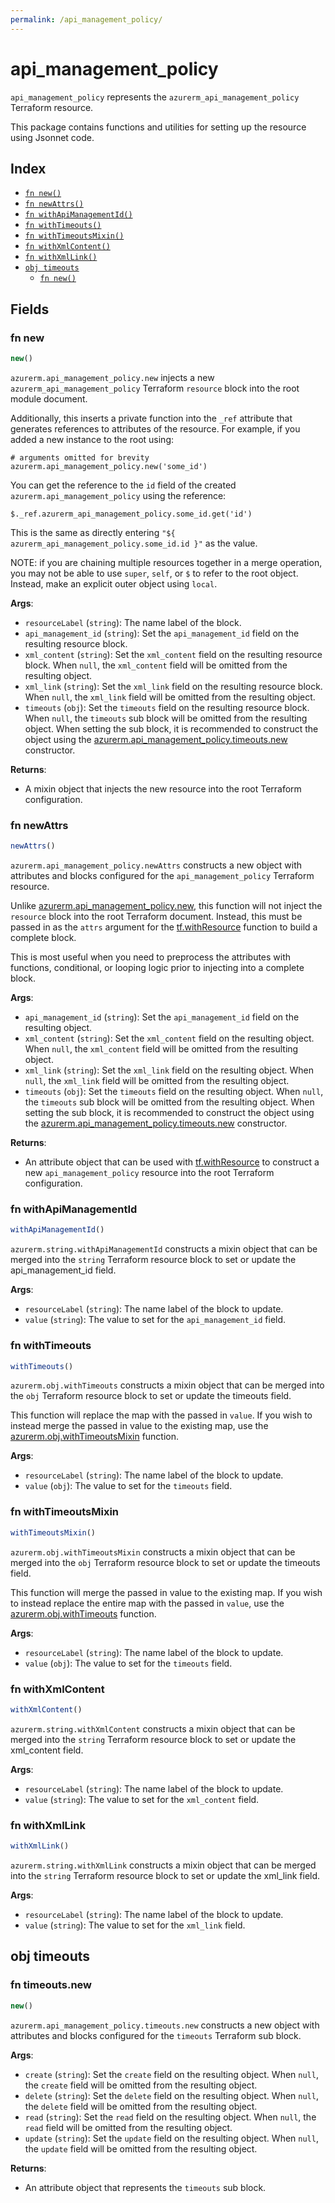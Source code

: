 ```yaml
---
permalink: /api_management_policy/
---
```


# api_management_policy

`api_management_policy` represents the `azurerm_api_management_policy` Terraform resource.



This package contains functions and utilities for setting up the resource using Jsonnet code.


## Index

* [`fn new()`](#fn-new)
* [`fn newAttrs()`](#fn-newattrs)
* [`fn withApiManagementId()`](#fn-withapimanagementid)
* [`fn withTimeouts()`](#fn-withtimeouts)
* [`fn withTimeoutsMixin()`](#fn-withtimeoutsmixin)
* [`fn withXmlContent()`](#fn-withxmlcontent)
* [`fn withXmlLink()`](#fn-withxmllink)
* [`obj timeouts`](#obj-timeouts)
  * [`fn new()`](#fn-timeoutsnew)

## Fields

### fn new

```ts
new()
```


`azurerm.api_management_policy.new` injects a new `azurerm_api_management_policy` Terraform `resource`
block into the root module document.

Additionally, this inserts a private function into the `_ref` attribute that generates references to attributes of the
resource. For example, if you added a new instance to the root using:

    # arguments omitted for brevity
    azurerm.api_management_policy.new('some_id')

You can get the reference to the `id` field of the created `azurerm.api_management_policy` using the reference:

    $._ref.azurerm_api_management_policy.some_id.get('id')

This is the same as directly entering `"${ azurerm_api_management_policy.some_id.id }"` as the value.

NOTE: if you are chaining multiple resources together in a merge operation, you may not be able to use `super`, `self`,
or `$` to refer to the root object. Instead, make an explicit outer object using `local`.

**Args**:
  - `resourceLabel` (`string`): The name label of the block.
  - `api_management_id` (`string`): Set the `api_management_id` field on the resulting resource block.
  - `xml_content` (`string`): Set the `xml_content` field on the resulting resource block. When `null`, the `xml_content` field will be omitted from the resulting object.
  - `xml_link` (`string`): Set the `xml_link` field on the resulting resource block. When `null`, the `xml_link` field will be omitted from the resulting object.
  - `timeouts` (`obj`): Set the `timeouts` field on the resulting resource block. When `null`, the `timeouts` sub block will be omitted from the resulting object. When setting the sub block, it is recommended to construct the object using the [azurerm.api_management_policy.timeouts.new](#fn-timeoutsnew) constructor.

**Returns**:
- A mixin object that injects the new resource into the root Terraform configuration.


### fn newAttrs

```ts
newAttrs()
```


`azurerm.api_management_policy.newAttrs` constructs a new object with attributes and blocks configured for the `api_management_policy`
Terraform resource.

Unlike [azurerm.api_management_policy.new](#fn-new), this function will not inject the `resource`
block into the root Terraform document. Instead, this must be passed in as the `attrs` argument for the
[tf.withResource](https://github.com/tf-libsonnet/core/tree/main/docs#fn-withresource) function to build a complete block.

This is most useful when you need to preprocess the attributes with functions, conditional, or looping logic prior to
injecting into a complete block.

**Args**:
  - `api_management_id` (`string`): Set the `api_management_id` field on the resulting object.
  - `xml_content` (`string`): Set the `xml_content` field on the resulting object. When `null`, the `xml_content` field will be omitted from the resulting object.
  - `xml_link` (`string`): Set the `xml_link` field on the resulting object. When `null`, the `xml_link` field will be omitted from the resulting object.
  - `timeouts` (`obj`): Set the `timeouts` field on the resulting object. When `null`, the `timeouts` sub block will be omitted from the resulting object. When setting the sub block, it is recommended to construct the object using the [azurerm.api_management_policy.timeouts.new](#fn-timeoutsnew) constructor.

**Returns**:
  - An attribute object that can be used with [tf.withResource](https://github.com/tf-libsonnet/core/tree/main/docs#fn-withresource) to construct a new `api_management_policy` resource into the root Terraform configuration.


### fn withApiManagementId

```ts
withApiManagementId()
```

`azurerm.string.withApiManagementId` constructs a mixin object that can be merged into the `string`
Terraform resource block to set or update the api_management_id field.



**Args**:
  - `resourceLabel` (`string`): The name label of the block to update.
  - `value` (`string`): The value to set for the `api_management_id` field.


### fn withTimeouts

```ts
withTimeouts()
```

`azurerm.obj.withTimeouts` constructs a mixin object that can be merged into the `obj`
Terraform resource block to set or update the timeouts field.

This function will replace the map with the passed in `value`. If you wish to instead merge the
passed in value to the existing map, use the [azurerm.obj.withTimeoutsMixin](TODO) function.

**Args**:
  - `resourceLabel` (`string`): The name label of the block to update.
  - `value` (`obj`): The value to set for the `timeouts` field.


### fn withTimeoutsMixin

```ts
withTimeoutsMixin()
```

`azurerm.obj.withTimeoutsMixin` constructs a mixin object that can be merged into the `obj`
Terraform resource block to set or update the timeouts field.

This function will merge the passed in value to the existing map. If you wish
to instead replace the entire map with the passed in `value`, use the [azurerm.obj.withTimeouts](TODO)
function.


**Args**:
  - `resourceLabel` (`string`): The name label of the block to update.
  - `value` (`obj`): The value to set for the `timeouts` field.


### fn withXmlContent

```ts
withXmlContent()
```

`azurerm.string.withXmlContent` constructs a mixin object that can be merged into the `string`
Terraform resource block to set or update the xml_content field.



**Args**:
  - `resourceLabel` (`string`): The name label of the block to update.
  - `value` (`string`): The value to set for the `xml_content` field.


### fn withXmlLink

```ts
withXmlLink()
```

`azurerm.string.withXmlLink` constructs a mixin object that can be merged into the `string`
Terraform resource block to set or update the xml_link field.



**Args**:
  - `resourceLabel` (`string`): The name label of the block to update.
  - `value` (`string`): The value to set for the `xml_link` field.


## obj timeouts



### fn timeouts.new

```ts
new()
```


`azurerm.api_management_policy.timeouts.new` constructs a new object with attributes and blocks configured for the `timeouts`
Terraform sub block.



**Args**:
  - `create` (`string`): Set the `create` field on the resulting object. When `null`, the `create` field will be omitted from the resulting object.
  - `delete` (`string`): Set the `delete` field on the resulting object. When `null`, the `delete` field will be omitted from the resulting object.
  - `read` (`string`): Set the `read` field on the resulting object. When `null`, the `read` field will be omitted from the resulting object.
  - `update` (`string`): Set the `update` field on the resulting object. When `null`, the `update` field will be omitted from the resulting object.

**Returns**:
  - An attribute object that represents the `timeouts` sub block.
